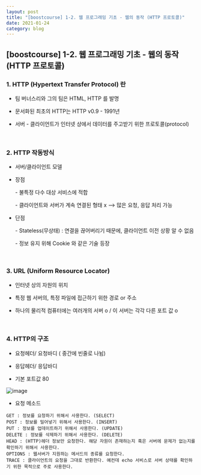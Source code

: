 ```yaml
---
layout: post
title: "[boostcourse] 1-2. 웹 프로그래밍 기초 - 웹의 동작 (HTTP 프로토콜)"
date: 2021-01-24
category: blog
---
```


## [boostcourse] 1-2. 웹 프로그래밍 기초 - 웹의 동작 (HTTP 프로토콜)

### 1. HTTP (Hypertext Transfer Protocol) 란

- 팀 버너스리와 그의 팀은 HTML, HTTP 를 발명

- 문서화된 최초의 HTTP는 HTTP v0.9 - 1991년

- 서버 - 클라이언트가 인터넷 상에서 데이터를 주고받기 위한 프로토콜(protocol)

<br>

### 2. HTTP 작동방식

- 서버/클라이언트 모델

- 장점

  \- 불특정 다수 대상 서비스에 적합

  \- 클라이언트와 서버가 계속 연결된 형태 x --> 많은 요청, 응답 처리 가능

- 단점

  \- Stateless(무상태) : 연결을 끊어버리기 때문에, 클라이언트 이전 상황 알 수 없음

  \- 정보 유지 위해 Cookie 와 같은 기술 등장

<br>

### 3. URL (Uniform Resource Locator)

- 인터넷 상의 자원의 위치

- 특정 웹 서버의, 특정 파일에 접근하기 위한 경로 or 주소

- 하나의 물리적 컴퓨터에는 여러개의 서버 o / 이 서버는 각각 다른 포트 값 o

<br>

### 4. HTTP의 구조

- 요청헤더/ 요청바디 ( 중간에 빈줄로 나뉨)

- 응답헤더/ 응답바디

- 기본 포트값 80

![image](https://user-images.githubusercontent.com/66353700/105634806-3feb5680-5ea3-11eb-8cee-c4f8f531c534.png)


- 요청 메소드

````
GET : 정보를 요청하기 위해서 사용한다. (SELECT)
POST : 정보를 밀어넣기 위해서 사용한다. (INSERT)
PUT : 정보를 업데이트하기 위해서 사용한다. (UPDATE)
DELETE : 정보를 삭제하기 위해서 사용한다. (DELETE)
HEAD : (HTTP)헤더 정보만 요청한다. 해당 자원이 존재하는지 혹은 서버에 문제가 없는지를 확인하기 위해서 사용한다.
OPTIONS : 웹서버가 지원하는 메서드의 종류를 요청한다.
TRACE : 클라이언트의 요청을 그대로 반환한다. 예컨데 echo 서비스로 서버 상태를 확인하기 위한 목적으로 주로 사용한다.
````

